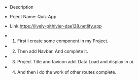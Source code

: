 
- Description 

- Prject Name:  Quiz App
- Link:https://lively-pithivier-dae128.netlify.app

 - 1. First i create some component in my Project.
 - 2. Then add Navbar. And complete it.

 - 3. Project Title and favicon add. Data Load and display in ui. 
 - 4. And then i do the work of other routes complete.


